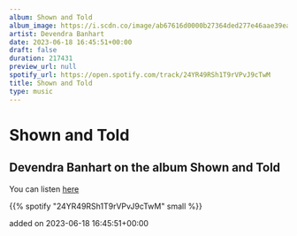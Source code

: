 ```yaml
---
album: Shown and Told
album_image: https://i.scdn.co/image/ab67616d0000b27364ded277e46aae39ea02f61a
artist: Devendra Banhart
date: 2023-06-18 16:45:51+00:00
draft: false
duration: 217431
preview_url: null
spotify_url: https://open.spotify.com/track/24YR49RSh1T9rVPvJ9cTwM
title: Shown and Told
type: music
---
```



# Shown and Told

## Devendra Banhart on the album Shown and Told

You can listen [here](https://open.spotify.com/track/24YR49RSh1T9rVPvJ9cTwM)

{{% spotify "24YR49RSh1T9rVPvJ9cTwM" small %}}

added on 2023-06-18 16:45:51+00:00